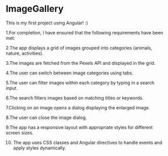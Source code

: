 # ImageGallery

This is my first project using Angular! :)

1.For completion, I have ensured that the following requirements have been met:

2.The app displays a grid of images grouped into categories (animals, nature, activities).

3.The images are fetched from the Pexels API and displayed in the grid.

4.The user can switch between image categories using tabs.

5.The user can filter images within each category by typing in a search input.

6.The search filters images based on matching titles or keywords.

7.Clicking on an image opens a dialog displaying the enlarged image.

8.The user can close the image dialog.

9.The app has a responsive layout with appropriate styles for different screen sizes.

10. The app uses CSS classes and Angular directives to handle events and apply styles dynamically.

